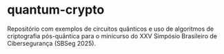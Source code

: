 # quantum-crypto
Repositório com exemplos de circuitos quânticos e uso de algoritmos de criptografia pós-quântica para o minicurso do XXV Simpósio Brasileiro de Cibersegurança (SBSeg 2025).
